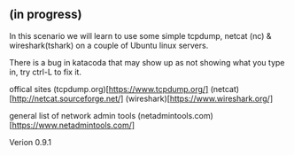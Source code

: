 ## (in progress)

In this scenario we will learn to use some simple tcpdump, netcat (nc) & wireshark(tshark) on a couple of  Ubuntu linux servers.

There is a bug in katacoda that may show up as not showing what you type in, try ctrl-L to fix it.

offical sites
(tcpdump.org)[https://www.tcpdump.org/]
(netcat)[http://netcat.sourceforge.net/]
(wireshark)[https://www.wireshark.org/]

general list of network admin tools
(netadmintools.com)[https://www.netadmintools.com/]


Verion 0.9.1